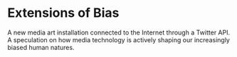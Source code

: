 # Extensions of Bias 

A new media art installation connected to the Internet through a Twitter API. A speculation on how media technology is actively shaping our increasingly biased human natures.
